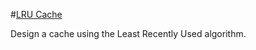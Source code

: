 #[LRU Cache](http://www.careercup.com/question?id=24510663)

Design a cache using the Least Recently Used algorithm.
